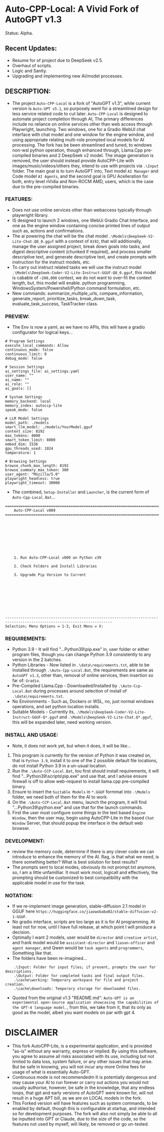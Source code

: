 # Auto-CPP-Local: A Vivid Fork of AutoGPT v1.3
Status: Alpha.

## Recent Updates:
- Resume for of project due to DeepSeek v2.5.
- Overhaul of scripts.
- Logic and Sanity.
- Upgrading and implementing new AI/model processes.

## DESCRIPTION:
- The project `Auto-CPP-Local` is a fork of "AutoGPT v1.3", while current version is `Auto-GPT v5.1`, so purposely went for a streamlined design for less service related code to cut later. `Auto-CPP-Local` is designed to automate project completion through AI, The primary differences include no reliance on online services other than web access through Playwright, launching. Two windows, one for a Gradio WebUI chat interface with chat model and one window for the engine window, and using appropriate relating multi-role prompted local models for AI processing. The fork has be been streamlined and tuned, to windows non-wsl python operation, though enhanced through, Llama.Cpp pre-compiled binaries and 2 DeepSeek v2 model. The image generation is removed, the user should instead provide AutoCPP-Lite with images/music/videos/others they, intend to use with projects via `.\Input` folder. The main goal is to turn AutoGPT into, Text model `AI Manager` and Code model `AI Agents`, and the second goal is GPU Acelleration for both, entry level nVidia and Non-ROCM AMD, users, which is the case due to the pre-compiled binaries. 

### FEATURES:
- Does not use online services other than webaccess typically through playwright library. 
- IS designed to launch 2 windows, one WebUi Gradio Chat Interface, and one as the engine window containing concise printed lines of output such as, actions and confirmations.
- The ai powering the chat will be the chat model `.\Models\DeepSeek-V2-Lite-Chat.Q8_0.gguf` with a context of `8192`, that will additionally, manage the user assigned project, break down goals into tasks, and digest descriptive content (chunked if required), and process smaller descriptive text, and generate descriptive text, and create prompts with instruction for the instruct models, etc.
- To carry out instruct related tasks we will use the instruct model `.\Models\DeepSeek-Coder-V2-Lite-Instruct-GGUF-Q8_0.gguf`, this model is cabable of `~200,000` context, we do not want to over-fit the context length, but, this model will enable. python programming, WindowsSystem/Powershell/Python command formulation, etc. 
- New commands: summarize_multiple_urls, compare_information, generate_report, prioritize_tasks, break_down_task, evaluate_task_success, TaskTracker class.

### PREVIEW:
- The Env is now a yaml, as we have no APIs, this will have a gradio configurator for logical keys...
```
# Program Settings
execute_local_commands: Allow
continuous_mode: false
continuous_limit: 0
debug_mode: false

# Session Settings
ai_settings_file: ai_settings.yaml
user_name: ""
ai_name: ""
ai_role: ""
ai_goals: []

# System Settings
memory_backend: local
memory_index: autoccp-lite
speak_mode: false

# LLM Model Settings
model_path: ./models
smart_llm_model: ./models/YourModel.gguf
context_size: 8192
max_tokens: 4000
smart_token_limit: 8000
embed_dim: 1536
gpu_threads_used: 1024
temperature: 1

# Browsing Settings
browse_chunk_max_length: 8192
browse_summary_max_token: 300
user_agent: "Mozilla/5.0"
playwright_headless: true
playwright_timeout: 30000
```
- The combined, `Setup-Installer` and `Launcher`, is the current form of `Auto-Cpp-Local.Bat`...
```
=======================================================================================================================
    Auto-CPP-Local v009
=======================================================================================================================









    1. Run Auto-CPP-Local v009 on Python v39

    2. Check Folders and Install Libraries

    3. Upgrade Pip Version to Current









-----------------------------------------------------------------------------------------------------------------------
Selection; Menu Options = 1-3, Exit Menu = X:

```

### REQUIREMENTS:
- Python 3.9 - It will find "...Python39\pip.exe" in, user folder or either program files, though you can change Python 3.9 consistently to any version in the 2 batches.
- Python Libraries - Now listed in `.\data\requirements.txt`, able to be Installed through `.\Auto-Cpp-Local.Bat`, the requirements are same as `AutoGPT v1.3`, other than, removal of online services, then insertion so far of: `Gradio`. 
- Pre-Compiled Llama.Cpp - Downloaded/Installed by `.\Auto-Ccp-Local.Bat` during processes around selection of install of `.\data\requirements.txt`.
- No Environments - Such as, Dockers or WSL, no, just normal windows operations, and set python location installs.
- Suitable Models - Currently its, `.\Models\DeepSeek-Coder-V2-Lite-Instruct-GGUF-Q*.gguf` and `.\Models\DeepSeek-V2-Lite-Chat.Q*.gguf`, this will be expanded later, need working version.


### INSTALL AND USAGE:
- Note, it does not work yet, but when it does, it will be like...
1. This program is currently for the version of Python it was created on, that is `Python 3.9`, install it to one of the 2 possible default file locations, do not install Python 3.9 in a un-usual location.  
2. Run the `.\Auto-CCP-Local.Bat`, tou first should install requirements, it will find "...Python39\scripts\pip.exe" and use that, and I advise ensure firewall is off to allow web-request to install llama.cpp pre-compiled binary.
3. Ensure to insert the `Suitable Models` in `*.GGUF` formmat into `.\Models` folder, we need both of them for the AI to work.
4. On the `.\Auto-CCP-Local.Bat` menu, launch the program, it will find "...Python39\python.exe" and use that for the launch commands.
4. First the user must configure some things in the text based `Engine Window`, then the user may, begin using AutoCPP-Lite in the based `Chat Window` Server, that should popup the interface in the default web browser.

### DEVELOPMENT:
- review the memory code, determine if there is any clever code we can introduce to enhance the memory of the AI. Rag, is that what we need, is there something better? What is best solution for best results?
- The prompts sent to local modes, obviously its not prompt.txt anymore, so, I am a little unfamilliar. It must work most, logicall and effectively, the prompting should be customized to best compatibility with the applicable model in use for the task. 

### NOTATION:
- If we re-implement image generation, stable-diffusion 2.1 model in GGUF here `https://huggingface.co/jiaowobaba02/stable-diffusion-v2-1-GGUF`.
- No gradio interface, scripts are too large as it is for AI programming. At least not for now, until I have full release, at which point I will produce a decision.
- Optimally I want 2 models, user would be `director` and `creative artist`, and frank model would be `assistant-director` and `liason-officer` and `agent manager`, and Qwen would be `task agents` and `programmers`, Something like that.
- The folders have been re-imagined...
```
    .\Input: Folder for input files; if present, prompts the user for descriptions.
    .\Output: Folder for completed tasks and final output files.
    .\cache\working: Temporary workspace for file and project creation.
    .\cache\downloads: Temporary storage for downloaded files.
```
- Quoted from the original v1.3 "README.md": `Auto-GPT is an experimental open-source application showcasing the capabilities of the GPT-4 language model.`, from this, we take from it, that its only as good as the model, albeit you want models on par with gpt 4.


# DISCLAIMER
- This fork AutoCPP-Lite, is a experimental application, and is provided "as-is" without any warranty, express or implied. By using this software, you agree to assume all risks associated with its use, including but not limited to data loss, system failure, or any other issues that may arise. But be safe in knowing, you will not incur any more Online fees for usage of what is essentially Auto-GPT. 
- Continuous mode is not recommendedm It is potentially dangerous and may cause your AI to run forever or carry out actions you would not usually authorise, however, be safe in the knowledge, that any endless loops, that gpt and early versions of AutoGPT were known for, will not result in a huge APT bill, as we are on LOCAL models in the fork.
- This Forked version will have features such as system commands, to be enabled by default, though this is configurable at startup, and intended so for development purposes. The fork will also not simply be able to all be inputted into GPT or Claude, due to the size of the code, so the features not used by myself, will likely, be removed or go un-tested.
